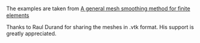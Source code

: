 The examples are taken from [A general mesh smoothing method for ﬁnite elements](https://doi.org/10.1016/j.ﬁnel.2019.01.010)

Thanks to Raul Durand for sharing the meshes in .vtk format. His support is greatly appreciated.

